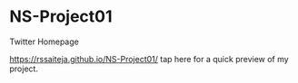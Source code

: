 # NS-Project01
Twitter Homepage



https://rssaiteja.github.io/NS-Project01/  tap here for a quick preview of my project.
